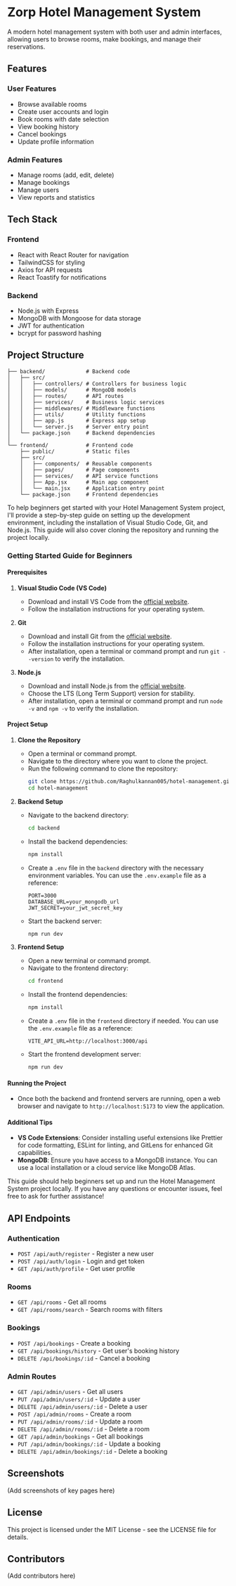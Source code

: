 # Zorp Hotel Management System

A modern hotel management system with both user and admin interfaces, allowing users to browse rooms, make bookings, and manage their reservations.

## Features

### User Features
- Browse available rooms
- Create user accounts and login
- Book rooms with date selection
- View booking history
- Cancel bookings
- Update profile information

### Admin Features
- Manage rooms (add, edit, delete)
- Manage bookings
- Manage users
- View reports and statistics

## Tech Stack

### Frontend
- React with React Router for navigation
- TailwindCSS for styling
- Axios for API requests
- React Toastify for notifications

### Backend
- Node.js with Express
- MongoDB with Mongoose for data storage
- JWT for authentication
- bcrypt for password hashing

## Project Structure

```
├── backend/             # Backend code
│   ├── src/
│   │   ├── controllers/ # Controllers for business logic
│   │   ├── models/      # MongoDB models
│   │   ├── routes/      # API routes
│   │   ├── services/    # Business logic services
│   │   ├── middlewares/ # Middleware functions
│   │   ├── utils/       # Utility functions
│   │   ├── app.js       # Express app setup
│   │   └── server.js    # Server entry point
│   └── package.json     # Backend dependencies
│
└── frontend/            # Frontend code
    ├── public/          # Static files
    ├── src/
    │   ├── components/  # Reusable components
    │   ├── pages/       # Page components
    │   ├── services/    # API service functions
    │   ├── App.jsx      # Main app component
    │   └── main.jsx     # Application entry point
    └── package.json     # Frontend dependencies
```

To help beginners get started with your Hotel Management System project, I'll provide a step-by-step guide on setting up the development environment, including the installation of Visual Studio Code, Git, and Node.js. This guide will also cover cloning the repository and running the project locally.

### Getting Started Guide for Beginners

#### Prerequisites

1. **Visual Studio Code (VS Code)**
   - Download and install VS Code from the [official website](https://code.visualstudio.com/).
   - Follow the installation instructions for your operating system.

2. **Git**
   - Download and install Git from the [official website](https://git-scm.com/).
   - Follow the installation instructions for your operating system.
   - After installation, open a terminal or command prompt and run `git --version` to verify the installation.

3. **Node.js**
   - Download and install Node.js from the [official website](https://nodejs.org/).
   - Choose the LTS (Long Term Support) version for stability.
   - After installation, open a terminal or command prompt and run `node -v` and `npm -v` to verify the installation.

#### Project Setup

1. **Clone the Repository**
   - Open a terminal or command prompt.
   - Navigate to the directory where you want to clone the project.
   - Run the following command to clone the repository:
     ```bash
     git clone https://github.com/Raghulkannan005/hotel-management.git
     cd hotel-management
     ```

2. **Backend Setup**
   - Navigate to the backend directory:
     ```bash
     cd backend
     ```
   - Install the backend dependencies:
     ```bash
     npm install
     ```
   - Create a `.env` file in the `backend` directory with the necessary environment variables. You can use the `.env.example` file as a reference:
     ```plaintext
     PORT=3000
     DATABASE_URL=your_mongodb_url
     JWT_SECRET=your_jwt_secret_key
     ```
   - Start the backend server:
     ```bash
     npm run dev
     ```

3. **Frontend Setup**
   - Open a new terminal or command prompt.
   - Navigate to the frontend directory:
     ```bash
     cd frontend
     ```
   - Install the frontend dependencies:
     ```bash
     npm install
     ```
   - Create a `.env` file in the `frontend` directory if needed. You can use the `.env.example` file as a reference:
     ```plaintext
     VITE_API_URL=http://localhost:3000/api
     ```
   - Start the frontend development server:
     ```bash
     npm run dev
     ```

#### Running the Project

- Once both the backend and frontend servers are running, open a web browser and navigate to `http://localhost:5173` to view the application.

#### Additional Tips

- **VS Code Extensions**: Consider installing useful extensions like Prettier for code formatting, ESLint for linting, and GitLens for enhanced Git capabilities.
- **MongoDB**: Ensure you have access to a MongoDB instance. You can use a local installation or a cloud service like MongoDB Atlas.

This guide should help beginners set up and run the Hotel Management System project locally. If you have any questions or encounter issues, feel free to ask for further assistance!

## API Endpoints

### Authentication
- `POST /api/auth/register` - Register a new user
- `POST /api/auth/login` - Login and get token
- `GET /api/auth/profile` - Get user profile

### Rooms
- `GET /api/rooms` - Get all rooms
- `GET /api/rooms/search` - Search rooms with filters

### Bookings
- `POST /api/bookings` - Create a booking
- `GET /api/bookings/history` - Get user's booking history
- `DELETE /api/bookings/:id` - Cancel a booking

### Admin Routes
- `GET /api/admin/users` - Get all users
- `PUT /api/admin/users/:id` - Update a user
- `DELETE /api/admin/users/:id` - Delete a user
- `POST /api/admin/rooms` - Create a room
- `PUT /api/admin/rooms/:id` - Update a room
- `DELETE /api/admin/rooms/:id` - Delete a room
- `GET /api/admin/bookings` - Get all bookings
- `PUT /api/admin/bookings/:id` - Update a booking
- `DELETE /api/admin/bookings/:id` - Delete a booking

## Screenshots

(Add screenshots of key pages here)

## License

This project is licensed under the MIT License - see the LICENSE file for details.

## Contributors

(Add contributors here)
